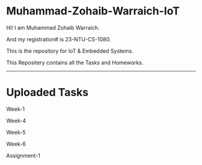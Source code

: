 # Muhammad-Zohaib-Warraich-IoT
<div>
  <p>Hi! I am Muhammad Zohaib Warraich.</p>
  <p>And my registration# is 23-NTU-CS-1080.</p>
  <p>This is the repository for IoT &amp; Embedded Systems.</p>
  <p>This Repositery contains all the Tasks and Homeworks.</p>
</div>

---
# Uploaded Tasks
<div>
  <p>Week-1</p>
  <p>Week-4</p>
  <p>Week-5</p>
  <p>Week-6</p>
  <p>Assignment-1</p>
</div>
